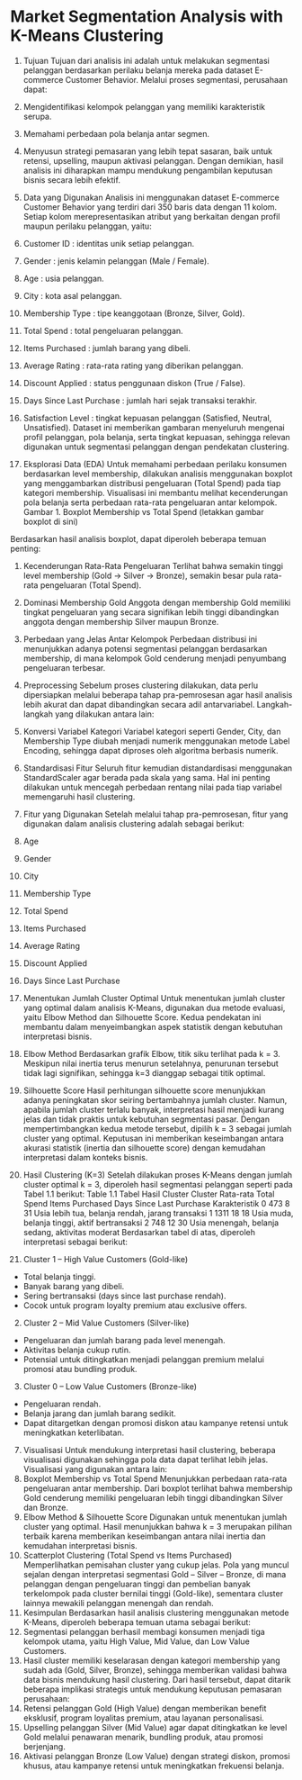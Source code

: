 # Market Segmentation Analysis with K-Means Clustering
1.	Tujuan
Tujuan dari analisis ini adalah untuk melakukan segmentasi pelanggan berdasarkan perilaku belanja mereka pada dataset E-commerce Customer Behavior. Melalui proses segmentasi, perusahaan dapat:
1.	Mengidentifikasi kelompok pelanggan yang memiliki karakteristik serupa.
2.	Memahami perbedaan pola belanja antar segmen.
3.	Menyusun strategi pemasaran yang lebih tepat sasaran, baik untuk retensi, upselling, maupun aktivasi pelanggan.
Dengan demikian, hasil analisis ini diharapkan mampu mendukung pengambilan keputusan bisnis secara lebih efektif.
2.	Data yang Digunakan
Analisis ini menggunakan dataset E-commerce Customer Behavior yang terdiri dari 350 baris data dengan 11 kolom. Setiap kolom merepresentasikan atribut yang berkaitan dengan profil maupun perilaku pelanggan, yaitu:
1.	Customer ID : identitas unik setiap pelanggan.
2.	Gender : jenis kelamin pelanggan (Male / Female).
3.	Age : usia pelanggan.
4.	City : kota asal pelanggan.
5.	Membership Type : tipe keanggotaan (Bronze, Silver, Gold).
6.	Total Spend : total pengeluaran pelanggan.
7.	Items Purchased : jumlah barang yang dibeli.
8.	Average Rating : rata-rata rating yang diberikan pelanggan.
9.	Discount Applied : status penggunaan diskon (True / False).
10.	Days Since Last Purchase : jumlah hari sejak transaksi terakhir.
11.	Satisfaction Level : tingkat kepuasan pelanggan (Satisfied, Neutral, Unsatisfied).
Dataset ini memberikan gambaran menyeluruh mengenai profil pelanggan, pola belanja, serta tingkat kepuasan, sehingga relevan digunakan untuk segmentasi pelanggan dengan pendekatan clustering.

3.	Eksplorasi Data (EDA)
Untuk memahami perbedaan perilaku konsumen berdasarkan level membership, dilakukan analisis menggunakan boxplot yang menggambarkan distribusi pengeluaran (Total Spend) pada tiap kategori membership. Visualisasi ini membantu melihat kecenderungan pola belanja serta perbedaan rata-rata pengeluaran antar kelompok.
Gambar 1. Boxplot Membership vs Total Spend
(letakkan gambar boxplot di sini)

Berdasarkan hasil analisis boxplot, dapat diperoleh beberapa temuan penting:
1.	Kecenderungan Rata-Rata Pengeluaran
Terlihat bahwa semakin tinggi level membership (Gold → Silver → Bronze), semakin besar pula rata-rata pengeluaran (Total Spend).
2.	Dominasi Membership Gold
Anggota dengan membership Gold memiliki tingkat pengeluaran yang secara signifikan lebih tinggi dibandingkan anggota dengan membership Silver maupun Bronze.
3.	Perbedaan yang Jelas Antar Kelompok
Perbedaan distribusi ini menunjukkan adanya potensi segmentasi pelanggan berdasarkan membership, di mana kelompok Gold cenderung menjadi penyumbang pengeluaran terbesar.
4.	Preprocessing
Sebelum proses clustering dilakukan, data perlu dipersiapkan melalui beberapa tahap pra-pemrosesan agar hasil analisis lebih akurat dan dapat dibandingkan secara adil antarvariabel. Langkah-langkah yang dilakukan antara lain:
1.	Konversi Variabel Kategori
Variabel kategori seperti Gender, City, dan Membership Type diubah menjadi numerik menggunakan metode Label Encoding, sehingga dapat diproses oleh algoritma berbasis numerik.
2.	Standardisasi Fitur
Seluruh fitur kemudian distandardisasi menggunakan StandardScaler agar berada pada skala yang sama. Hal ini penting dilakukan untuk mencegah perbedaan rentang nilai pada tiap variabel memengaruhi hasil clustering.

3.	Fitur yang Digunakan
Setelah melalui tahap pra-pemrosesan, fitur yang digunakan dalam analisis clustering adalah sebagai berikut: 
1.	Age
2.	Gender
3.	City
4.	Membership Type
5.	Total Spend
6.	Items Purchased
7.	Average Rating
8.	Discount Applied
9.	Days Since Last Purchase
5.	Menentukan Jumlah Cluster Optimal
Untuk menentukan jumlah cluster yang optimal dalam analisis K-Means, digunakan dua metode evaluasi, yaitu Elbow Method dan Silhouette Score. Kedua pendekatan ini membantu dalam menyeimbangkan aspek statistik dengan kebutuhan interpretasi bisnis.
1.	Elbow Method
Berdasarkan grafik Elbow, titik siku terlihat pada k = 3. Meskipun nilai inertia terus menurun setelahnya, penurunan tersebut tidak lagi signifikan, sehingga k=3 dianggap sebagai titik optimal.
2.	Silhouette Score
Hasil perhitungan silhouette score menunjukkan adanya peningkatan skor seiring bertambahnya jumlah cluster. Namun, apabila jumlah cluster terlalu banyak, interpretasi hasil menjadi kurang jelas dan tidak praktis untuk kebutuhan segmentasi pasar.
Dengan mempertimbangkan kedua metode tersebut, dipilih k = 3 sebagai jumlah cluster yang optimal. Keputusan ini memberikan keseimbangan antara akurasi statistik (inertia dan silhouette score) dengan kemudahan interpretasi dalam konteks bisnis.
6.	Hasil Clustering (K=3)
Setelah dilakukan proses K-Means dengan jumlah cluster optimal k = 3, diperoleh hasil segmentasi pelanggan seperti pada Tabel 1.1 berikut:
Table 1.1 Tabel Hasil Cluster
Cluster	Rata-rata Total Spend	Items Purchased	Days Since Last Purchase	Karakteristik
0	473	8	31	Usia lebih tua, belanja rendah, jarang transaksi
1	1311	18	18	Usia muda, belanja tinggi, aktif bertransaksi
2	748	12	30	Usia menengah, belanja sedang, aktivitas moderat
Berdasarkan tabel di atas, diperoleh interpretasi sebagai berikut:
1.	Cluster 1 – High Value Customers (Gold-like)
-	Total belanja tinggi.
-	Banyak barang yang dibeli.
-	Sering bertransaksi (days since last purchase rendah).
-	Cocok untuk program loyalty premium atau exclusive offers.
2.	Cluster 2 – Mid Value Customers (Silver-like)
-	Pengeluaran dan jumlah barang pada level menengah.
-	Aktivitas belanja cukup rutin.
-	Potensial untuk ditingkatkan menjadi pelanggan premium melalui promosi atau bundling produk.
3.	Cluster 0 – Low Value Customers (Bronze-like)
-	Pengeluaran rendah.
-	Belanja jarang dan jumlah barang sedikit.
-	Dapat ditargetkan dengan promosi diskon atau kampanye retensi untuk meningkatkan keterlibatan.
7.	Visualisasi
Untuk mendukung interpretasi hasil clustering, beberapa visualisasi digunakan sehingga pola data dapat terlihat lebih jelas. Visualisasi yang digunakan antara lain:
1.	Boxplot Membership vs Total Spend
Menunjukkan perbedaan rata-rata pengeluaran antar membership. Dari boxplot terlihat bahwa membership Gold cenderung memiliki pengeluaran lebih tinggi dibandingkan Silver dan Bronze.
2.	Elbow Method & Silhouette Score
Digunakan untuk menentukan jumlah cluster yang optimal. Hasil menunjukkan bahwa k = 3 merupakan pilihan terbaik karena memberikan keseimbangan antara nilai inertia dan kemudahan interpretasi bisnis.
3.	Scatterplot Clustering (Total Spend vs Items Purchased)
Memperlihatkan pemisahan cluster yang cukup jelas. Pola yang muncul sejalan dengan interpretasi segmentasi Gold – Silver – Bronze, di mana pelanggan dengan pengeluaran tinggi dan pembelian banyak terkelompok pada cluster bernilai tinggi (Gold-like), sementara cluster lainnya mewakili pelanggan menengah dan rendah.
8.	Kesimpulan
Berdasarkan hasil analisis clustering menggunakan metode K-Means, diperoleh beberapa temuan utama sebagai berikut:
1.	Segmentasi pelanggan berhasil membagi konsumen menjadi tiga kelompok utama, yaitu High Value, Mid Value, dan Low Value Customers.
2.	Hasil cluster memiliki keselarasan dengan kategori membership yang sudah ada (Gold, Silver, Bronze), sehingga memberikan validasi bahwa data bisnis mendukung hasil clustering.
Dari hasil tersebut, dapat ditarik beberapa implikasi strategis untuk mendukung keputusan pemasaran perusahaan:
1.	Retensi pelanggan Gold (High Value) dengan memberikan benefit eksklusif, program loyalitas premium, atau layanan personalisasi.
2.	Upselling pelanggan Silver (Mid Value) agar dapat ditingkatkan ke level Gold melalui penawaran menarik, bundling produk, atau promosi berjenjang.
3.	Aktivasi pelanggan Bronze (Low Value) dengan strategi diskon, promosi khusus, atau kampanye retensi untuk meningkatkan frekuensi belanja.


